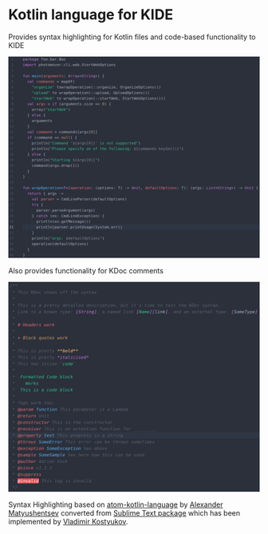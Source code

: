 # Kotlin language for KIDE

Provides syntax highlighting for Kotlin files and code-based functionality to KIDE

![Kotlin Sample](lang-kotlin/art/sample.png)

Also provides functionality for KDoc comments

![KDoc Sample](lang-kotlin/art/kdoc.png)

Syntax Highlighting based on [atom-kotlin-language](https://github.com/alexmt/atom-kotlin-language) by [Alexander Matyushentsev](https://github.com/alexmt) converted from [Sublime Text package](https://github.com/vkostyukov/kotlin-sublime-package) which has been implemented by [Vladimir Kostyukov](https://github.com/vkostyukov).
